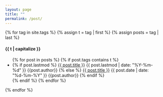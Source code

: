 ```yaml
---
layout: page
title: ""
permalink: /post/
---
```


{% for tag in site.tags %}
  {% assign t = tag | first %}
  {% assign posts = tag | last %}

  <h4 class="category-key" id="{{ t | downcase }}">{{ t | capitalize }}</h4>

  <ul class="year">
    {% for post in posts %}
      {% if post.tags contains t %}
        <li>
          {% if post.lastmod %}
            <a href="{{ post.url | relative_url}}">{{ post.title }}</a>
            <span class="date">{{ post.lastmod | date: "%Y-%m-%d"  }}</span>
            <span class="author">{{post.author}}</span>
          {% else %}
            <a href="{{ post.url | relative_url}}">{{ post.title }}</a>
            <span class="date">{{ post.date | date: "%d-%m-%Y"  }}</span>
            <span class="author">{{post.author}}</span>
          {% endif %}
        </li>
      {% endif %}
    {% endfor %}
  </ul>

{% endfor %}

